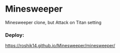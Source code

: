 # Minesweeper
Minesweeper clone, but Attack on Titan setting

### Deploy:
https://roshik14.github.io/Minesweeper/minesweeper/
